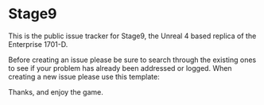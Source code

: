 # Stage9

This is the public issue tracker for Stage9, the Unreal 4 based replica of the Enterprise 1701-D.

Before creating an issue please be sure to search through the existing ones to see if your problem has already been addressed or logged. When creating a new issue please use this template:



Thanks, and enjoy the game.
